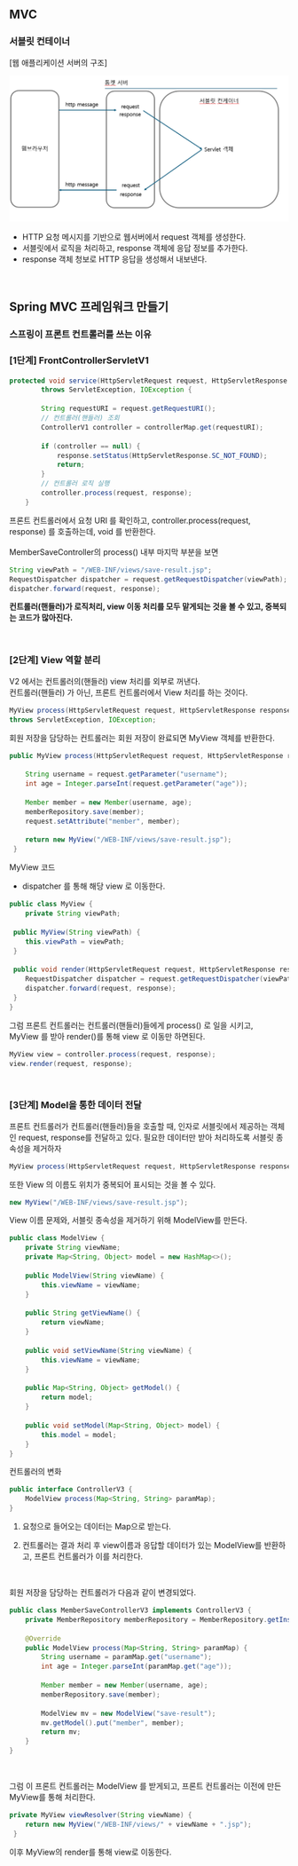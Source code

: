 
## MVC 


### 서블릿 컨테이너
[웹 애플리케이션 서버의 구조]

![img.png](image/img.png)

- HTTP 요청 메시지를 기반으로 웹서버에서 request 객체를 생성한다.
- 서블릿에서 로직을 처리하고, response 객체에 응답 정보를 추가한다.
- response 객체 청보로 HTTP 응답을 생성해서 내보낸다.

<br>


## Spring MVC 프레임워크 만들기

### 스프링이 프론트 컨트롤러를 쓰는 이유

### [1단계] FrontControllerServletV1
```java
protected void service(HttpServletRequest request, HttpServletResponse response)
		throws ServletException, IOException {		

		String requestURI = request.getRequestURI();
		// 컨트롤러(핸들러) 조회
		ControllerV1 controller = controllerMap.get(requestURI);

		if (controller == null) {
			response.setStatus(HttpServletResponse.SC_NOT_FOUND);
			return;
		}
		// 컨트롤러 로직 실행
		controller.process(request, response);
	}

```
프론트 컨트롤러에서 요청 URI 를 확인하고,
controller.process(request, response) 를 호출하는데, void 를 반환한다.
<br> <br>
MemberSaveController의 process() 내부 마지막 부분을 보면
```java
String viewPath = "/WEB-INF/views/save-result.jsp";
RequestDispatcher dispatcher = request.getRequestDispatcher(viewPath);
dispatcher.forward(request, response);
```
**컨트롤러(핸들러)가 로직처리, view 이동 처리를 모두 맡게되는 것을 볼 수 있고, 중복되는 코드가 많아진다.**

<br>

### [2단계] View 역할 분리

V2 에서는 컨트롤러의(핸들러) view 처리를 외부로 꺼낸다. <br>
컨트롤러(핸들러) 가 아닌, 프론트 컨트롤러에서 View 처리를 하는 것이다.

```java
MyView process(HttpServletRequest request, HttpServletResponse response)
throws ServletException, IOException;
```

회원 저장을 담당하는 컨트롤러는 회원 저장이 완료되면 MyView 객체를 반환한다.
```java
public MyView process(HttpServletRequest request, HttpServletResponse response) throws ServletException, IOException {
	
    String username = request.getParameter("username");
    int age = Integer.parseInt(request.getParameter("age"));
 
    Member member = new Member(username, age);
    memberRepository.save(member);
    request.setAttribute("member", member);
 
    return new MyView("/WEB-INF/views/save-result.jsp");
 }
```

MyView 코드
- dispatcher 를 통해 해당 view 로 이동한다.
```java
public class MyView {
    private String viewPath;
 
 public MyView(String viewPath) {
    this.viewPath = viewPath;
 }
 
 public void render(HttpServletRequest request, HttpServletResponse response) throws ServletException, IOException {
    RequestDispatcher dispatcher = request.getRequestDispatcher(viewPath);
    dispatcher.forward(request, response);
 }
}
```

그럼 프론트 컨트롤러는 컨트롤러(핸들러)들에게 process() 로 일을 시키고, <br>
MyView 를 받아 render()를 통해 view 로 이동만 하면된다.

```java
MyView view = controller.process(request, response);
view.render(request, response);
```

<br>

### [3단계] Model을 통한 데이터 전달

프론트 컨트롤러가 컨트롤러(핸들러)들을 호출할 때, 인자로 서블릿에서 제공하는 객체인  request, response를 전달하고 있다.
필요한 데이터만 받아 처리하도록 서블릿 종속성을 제거하자
```java
MyView process(HttpServletRequest request, HttpServletResponse response)
```
또한 View 의 이름도 위치가 중복되어 표시되는 것을 볼 수 있다.
```java
new MyView("/WEB-INF/views/save-result.jsp");
```

View 이름 문제와, 서블릿 종속성을 제거하기 위해 ModelView를 만든다.
```java
public class ModelView {
    private String viewName;
    private Map<String, Object> model = new HashMap<>();
	
    public ModelView(String viewName) {
        this.viewName = viewName;
    }
	
    public String getViewName() {
        return viewName;
    }
	
    public void setViewName(String viewName) {
        this.viewName = viewName;
    }
	
    public Map<String, Object> getModel() {
        return model;
    }
	
	public void setModel(Map<String, Object> model) {
        this.model = model;
    }
}
```

컨트롤러의 변화
```java
public interface ControllerV3 {
    ModelView process(Map<String, String> paramMap);
}
```
1. 요청으로 들어오는 데이터는 Map으로 받는다.

2. 컨트롤러는 결과 처리 후 view이름과 응답할 데이터가 있는 ModelView를 반환하고,
프론트 컨트롤러가 이를 처리한다.

<br>

회원 저장을 담당하는 컨트롤러가 다음과 같이 변경되었다.

```java
public class MemberSaveControllerV3 implements ControllerV3 {
    private MemberRepository memberRepository = MemberRepository.getInstance();
	
    @Override	
    public ModelView process(Map<String, String> paramMap) {
        String username = paramMap.get("username");
        int age = Integer.parseInt(paramMap.get("age"));
		
        Member member = new Member(username, age);
        memberRepository.save(member);
		
        ModelView mv = new ModelView("save-result");
        mv.getModel().put("member", member);
        return mv;
    }
}
```
<br>

그럼 이 프론트 컨트롤러는 ModelView 를 받게되고, 프론트 컨트롤러는 이전에 만든 MyView를 통해 처리한다.

```java
private MyView viewResolver(String viewName) {
    return new MyView("/WEB-INF/views/" + viewName + ".jsp");
 }
```
이후 MyView의 render를 통해 view로 이동한다.



